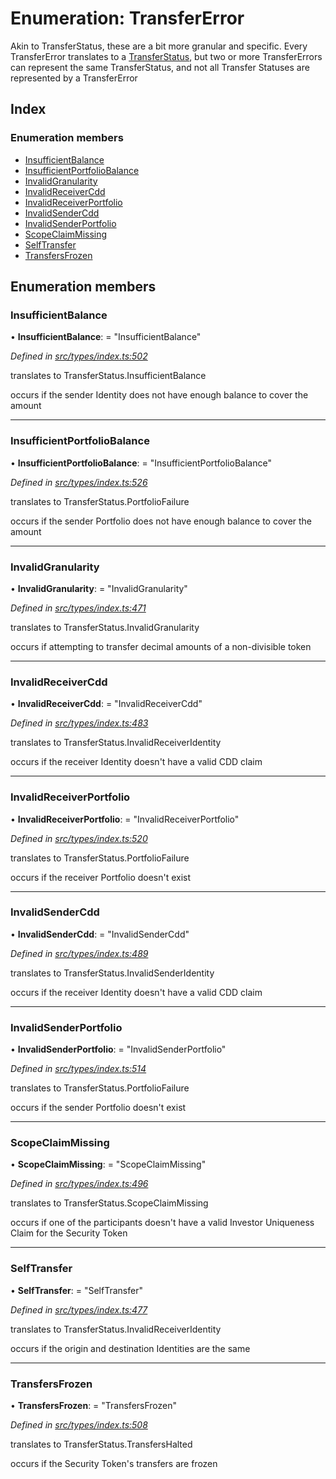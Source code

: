 # Enumeration: TransferError

Akin to TransferStatus, these are a bit more granular and specific. Every TransferError translates to
  a [TransferStatus](transferstatus.md), but two or more TransferErrors can represent the same TransferStatus, and
  not all Transfer Statuses are represented by a TransferError

## Index

### Enumeration members

* [InsufficientBalance](transfererror.md#insufficientbalance)
* [InsufficientPortfolioBalance](transfererror.md#insufficientportfoliobalance)
* [InvalidGranularity](transfererror.md#invalidgranularity)
* [InvalidReceiverCdd](transfererror.md#invalidreceivercdd)
* [InvalidReceiverPortfolio](transfererror.md#invalidreceiverportfolio)
* [InvalidSenderCdd](transfererror.md#invalidsendercdd)
* [InvalidSenderPortfolio](transfererror.md#invalidsenderportfolio)
* [ScopeClaimMissing](transfererror.md#scopeclaimmissing)
* [SelfTransfer](transfererror.md#selftransfer)
* [TransfersFrozen](transfererror.md#transfersfrozen)

## Enumeration members

###  InsufficientBalance

• **InsufficientBalance**: = "InsufficientBalance"

*Defined in [src/types/index.ts:502](https://github.com/PolymathNetwork/polymesh-sdk/blob/da0f7fd7/src/types/index.ts#L502)*

translates to TransferStatus.InsufficientBalance

occurs if the sender Identity does not have enough balance to cover the amount

___

###  InsufficientPortfolioBalance

• **InsufficientPortfolioBalance**: = "InsufficientPortfolioBalance"

*Defined in [src/types/index.ts:526](https://github.com/PolymathNetwork/polymesh-sdk/blob/da0f7fd7/src/types/index.ts#L526)*

translates to TransferStatus.PortfolioFailure

occurs if the sender Portfolio does not have enough balance to cover the amount

___

###  InvalidGranularity

• **InvalidGranularity**: = "InvalidGranularity"

*Defined in [src/types/index.ts:471](https://github.com/PolymathNetwork/polymesh-sdk/blob/da0f7fd7/src/types/index.ts#L471)*

translates to TransferStatus.InvalidGranularity

occurs if attempting to transfer decimal amounts of a non-divisible token

___

###  InvalidReceiverCdd

• **InvalidReceiverCdd**: = "InvalidReceiverCdd"

*Defined in [src/types/index.ts:483](https://github.com/PolymathNetwork/polymesh-sdk/blob/da0f7fd7/src/types/index.ts#L483)*

translates to TransferStatus.InvalidReceiverIdentity

occurs if the receiver Identity doesn't have a valid CDD claim

___

###  InvalidReceiverPortfolio

• **InvalidReceiverPortfolio**: = "InvalidReceiverPortfolio"

*Defined in [src/types/index.ts:520](https://github.com/PolymathNetwork/polymesh-sdk/blob/da0f7fd7/src/types/index.ts#L520)*

translates to TransferStatus.PortfolioFailure

occurs if the receiver Portfolio doesn't exist

___

###  InvalidSenderCdd

• **InvalidSenderCdd**: = "InvalidSenderCdd"

*Defined in [src/types/index.ts:489](https://github.com/PolymathNetwork/polymesh-sdk/blob/da0f7fd7/src/types/index.ts#L489)*

translates to TransferStatus.InvalidSenderIdentity

occurs if the receiver Identity doesn't have a valid CDD claim

___

###  InvalidSenderPortfolio

• **InvalidSenderPortfolio**: = "InvalidSenderPortfolio"

*Defined in [src/types/index.ts:514](https://github.com/PolymathNetwork/polymesh-sdk/blob/da0f7fd7/src/types/index.ts#L514)*

translates to TransferStatus.PortfolioFailure

occurs if the sender Portfolio doesn't exist

___

###  ScopeClaimMissing

• **ScopeClaimMissing**: = "ScopeClaimMissing"

*Defined in [src/types/index.ts:496](https://github.com/PolymathNetwork/polymesh-sdk/blob/da0f7fd7/src/types/index.ts#L496)*

translates to TransferStatus.ScopeClaimMissing

occurs if one of the participants doesn't have a valid Investor Uniqueness Claim for
  the Security Token

___

###  SelfTransfer

• **SelfTransfer**: = "SelfTransfer"

*Defined in [src/types/index.ts:477](https://github.com/PolymathNetwork/polymesh-sdk/blob/da0f7fd7/src/types/index.ts#L477)*

translates to TransferStatus.InvalidReceiverIdentity

occurs if the origin and destination Identities are the same

___

###  TransfersFrozen

• **TransfersFrozen**: = "TransfersFrozen"

*Defined in [src/types/index.ts:508](https://github.com/PolymathNetwork/polymesh-sdk/blob/da0f7fd7/src/types/index.ts#L508)*

translates to TransferStatus.TransfersHalted

occurs if the Security Token's transfers are frozen
